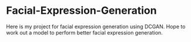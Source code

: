 # Facial-Expression-Generation
Here is my project for facial expression generation using DCGAN. Hope to work out a model to perform better facial expression generation.
